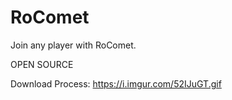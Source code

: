 # RoComet
Join any player with RoComet.

OPEN SOURCE


Download Process: https://i.imgur.com/52IJuGT.gif
